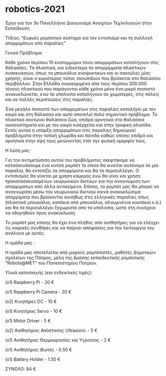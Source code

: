# robotics-2021
Έργο για τον 3ο Πανελλήνιο Διαγωνισμό Ανοιχτών Τεχνολογιών στην Εκπαίδευση 

Τίτλος: "Ευφυές ρομποτικό σύστημα για τον εντοπισμό και τη συλλογή απορριμάτων από παραλίες"

Γενικό Πρόβλημα:

Κάθε χρόνο περίπου 10 εκατομμύρια τόνοι απορριμάτων καταλήγουν στις θάλασσες. Τα πλαστικά, και ειδικότερα τα απορρίμματα πλαστικών συσκευασιών, 
όπως τα μπουκάλια αναψυκτικών και οι σακούλες μίας χρήσης, είναι ο κυριότερος τύπος σκουπιδιών που βρίσκεται στο θαλάσσιο περιβάλλον. Στην Ελλάδα 
συγκεκριμένα από τους περίπου 200.000 τόνους πλαστικού που παράγονται κάθε χρόνο μόνο ένα μικρό ποσοστό ανακυκλώνεται, ενώ τα υπόλοιπα καταλήγουν 
σε χωματερές, στις πόλεις και σε πολλές περιπτώσεις στις παραλίες. 

Ένα μεγάλο ποσοστό των απορριμάτων στις παραλίες καταλήγει με τον καιρό και στη θάλασσα και αυτό αποτελεί πολύ σημαντικό πρόβλημα. Το πλαστικό 
σκοτώνει θαλάσσια ζώα, επιδρά αρνητικά στα θαλάσσια οικοσυστήματα και με τον καιρό εισέρχεται και στην τροφική αλυσίδα. Εκτός αυτού η υπάρξη 
απορριμάτων στις παραλίες δημιουργεί προβλήματα στην τοπική χλωρίδα και πανίδα καθώς επίσης επιδρά και αρνητικά στην όψη τους μειώνοντας έτσι 
την φυσική ομορφία τους.


Η λύση μας:

Για την αντιμετώπιση αυτού του προβλήματος σκεφτήκαμε να κατασκευάσουμε ένα κινητό ρομπότ το οποίο θα κινείται αυτόνομα σε μία παραλία, θα εντοπίζει 
τα απορρίματα και θα τα περισυλλέγει. Ο εντοπισμός θα γίνεται με χρήση κάμερας ενώ θα γίνει και χρήση προκατασκευασμένων νευρωνικών δικτύων για την 
αναγνώριση των απορριματων από άλλα αντικείμενα. Επίσης, το ρομπότ μας θα μπορεί να αναγνωρίσει μέσω του νευρωνικού δικτύου κοινά ανακυκλώσιμα 
απορρίματα που βρίσκονται συνήθως στις ελληνικές παραλίες όπως (πλαστικά μπουκάλια, καπάκια από μπουκάλια, αλουμινένια κουτάκια κ.ά.) και θα τα 
περισυλλέγει ξεχωριστά από τα υπόλοιπα, ώστε στη συνέχεια να οδηγηθούν προς ανακύκλωση.

Το ρομπότ μας επίσης θα έχει ένα πλήθος από αισθητήρες για να ελέγχει τις καιρικές συνθήκες και να παίρνει απόφασεις για την λειτουργία του ανάλογα 
με αυτές.


Η ομάδα μας :

Η ομάδα μας αποτελείται από μικρούς ρομποτιστές, μαθητές Δημοτικών σχολείων της Πάτρας, μέλη της δράσης εκπαιδευτικής ρομποτικής "Robots@ΜΕΤ" του Πανεπιστημίου Πατρών.


Υλικά κατασκευής (και ενδεικτικές τιμές):

(x1) Raspberry Pi - 20 €

(x1) Raspberry Pi Camera - 20 €

(x2) Κινητήρες DC - 10 €

(x1) Κινητήρας Servo - 10 €

(x1) Motor Driver - 5 €

(x2) Αισθητήρας Απόστασης Ultrasonic - 5 €

(x1) Αισθητήρας Θερμοκρασίας και Υγρασίας - 2 €

(x1) Αισθητήρας Φωτός - 0.50 €

(x1) Battery Holder - 1.50 €


ΣΥΝΟΛΟ: 84 €

